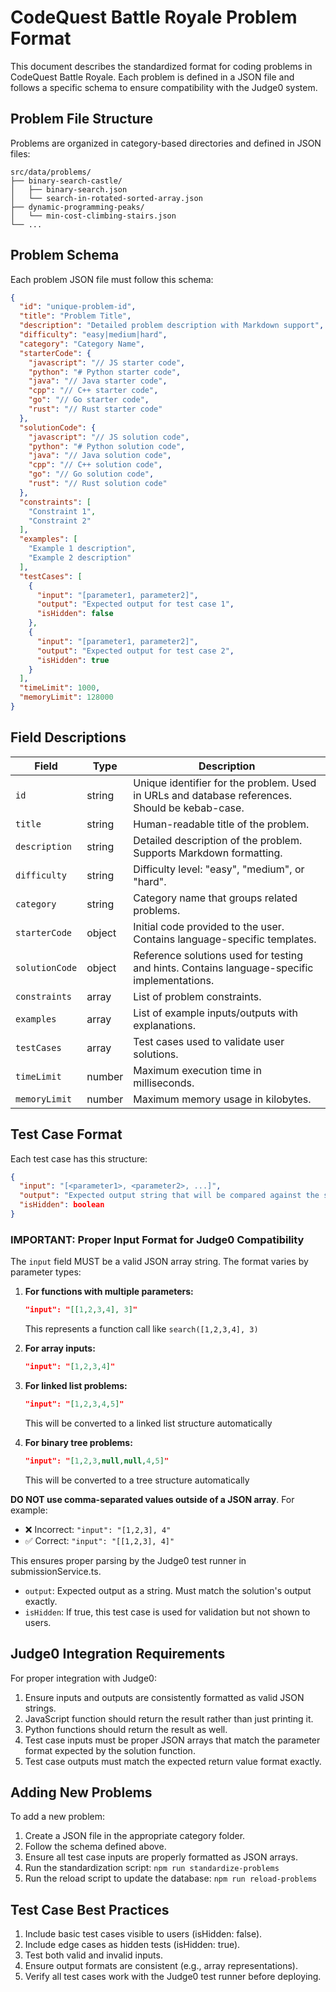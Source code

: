 # CodeQuest Battle Royale Problem Format

This document describes the standardized format for coding problems in CodeQuest Battle Royale. Each problem is defined in a JSON file and follows a specific schema to ensure compatibility with the Judge0 system.

## Problem File Structure

Problems are organized in category-based directories and defined in JSON files:

```
src/data/problems/
├── binary-search-castle/
│   ├── binary-search.json
│   └── search-in-rotated-sorted-array.json
├── dynamic-programming-peaks/
│   └── min-cost-climbing-stairs.json
└── ...
```

## Problem Schema

Each problem JSON file must follow this schema:

```json
{
  "id": "unique-problem-id",
  "title": "Problem Title",
  "description": "Detailed problem description with Markdown support",
  "difficulty": "easy|medium|hard",
  "category": "Category Name",
  "starterCode": {
    "javascript": "// JS starter code",
    "python": "# Python starter code",
    "java": "// Java starter code",
    "cpp": "// C++ starter code",
    "go": "// Go starter code",
    "rust": "// Rust starter code"
  },
  "solutionCode": {
    "javascript": "// JS solution code",
    "python": "# Python solution code",
    "java": "// Java solution code",
    "cpp": "// C++ solution code",
    "go": "// Go solution code",
    "rust": "// Rust solution code"
  },
  "constraints": [
    "Constraint 1",
    "Constraint 2"
  ],
  "examples": [
    "Example 1 description",
    "Example 2 description"
  ],
  "testCases": [
    {
      "input": "[parameter1, parameter2]",
      "output": "Expected output for test case 1",
      "isHidden": false
    },
    {
      "input": "[parameter1, parameter2]",
      "output": "Expected output for test case 2",
      "isHidden": true
    }
  ],
  "timeLimit": 1000,
  "memoryLimit": 128000
}
```

## Field Descriptions

| Field | Type | Description |
|-------|------|-------------|
| `id` | string | Unique identifier for the problem. Used in URLs and database references. Should be kebab-case. |
| `title` | string | Human-readable title of the problem. |
| `description` | string | Detailed description of the problem. Supports Markdown formatting. |
| `difficulty` | string | Difficulty level: "easy", "medium", or "hard". |
| `category` | string | Category name that groups related problems. |
| `starterCode` | object | Initial code provided to the user. Contains language-specific templates. |
| `solutionCode` | object | Reference solutions used for testing and hints. Contains language-specific implementations. |
| `constraints` | array | List of problem constraints. |
| `examples` | array | List of example inputs/outputs with explanations. |
| `testCases` | array | Test cases used to validate user solutions. |
| `timeLimit` | number | Maximum execution time in milliseconds. |
| `memoryLimit` | number | Maximum memory usage in kilobytes. |

## Test Case Format

Each test case has this structure:

```json
{
  "input": "[<parameter1>, <parameter2>, ...]",
  "output": "Expected output string that will be compared against the solution's output",
  "isHidden": boolean
}
```

### IMPORTANT: Proper Input Format for Judge0 Compatibility

The `input` field MUST be a valid JSON array string. The format varies by parameter types:

1. **For functions with multiple parameters:**
   ```json
   "input": "[[1,2,3,4], 3]"
   ```
   This represents a function call like `search([1,2,3,4], 3)`

2. **For array inputs:**
   ```json
   "input": "[1,2,3,4]"
   ```

3. **For linked list problems:**
   ```json
   "input": "[1,2,3,4,5]"
   ```
   This will be converted to a linked list structure automatically

4. **For binary tree problems:**
   ```json
   "input": "[1,2,3,null,null,4,5]"
   ```
   This will be converted to a tree structure automatically

**DO NOT use comma-separated values outside of a JSON array**. For example:
- ❌ Incorrect: `"input": "[1,2,3], 4"`
- ✅ Correct: `"input": "[[1,2,3], 4]"`

This ensures proper parsing by the Judge0 test runner in submissionService.ts.

- `output`: Expected output as a string. Must match the solution's output exactly.
- `isHidden`: If true, this test case is used for validation but not shown to users.

## Judge0 Integration Requirements

For proper integration with Judge0:

1. Ensure inputs and outputs are consistently formatted as valid JSON strings.
2. JavaScript function should return the result rather than just printing it.
3. Python functions should return the result as well.
4. Test case inputs must be proper JSON arrays that match the parameter format expected by the solution function.
5. Test case outputs must match the expected return value format exactly.

## Adding New Problems

To add a new problem:

1. Create a JSON file in the appropriate category folder.
2. Follow the schema defined above.
3. Ensure all test case inputs are properly formatted as JSON arrays.
4. Run the standardization script: `npm run standardize-problems`
5. Run the reload script to update the database: `npm run reload-problems`

## Test Case Best Practices

1. Include basic test cases visible to users (isHidden: false).
2. Include edge cases as hidden tests (isHidden: true).
3. Test both valid and invalid inputs.
4. Ensure output formats are consistent (e.g., array representations).
5. Verify all test cases work with the Judge0 test runner before deploying. 